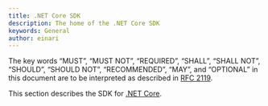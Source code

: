 ```yaml
---
title: .NET Core SDK
description: The home of the .NET Core SDK
keywords: General
author: einari
---
```

The key words “MUST”, “MUST NOT”, “REQUIRED”, “SHALL”, “SHALL NOT”, “SHOULD”, “SHOULD NOT”,
“RECOMMENDED”, “MAY”, and “OPTIONAL” in this document are to be interpreted as described in
[RFC 2119](https://tools.ietf.org/html/rfc2119).

This section describes the SDK for [.NET Core](https://www.microsoft.com/net).